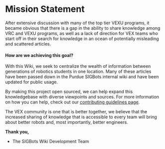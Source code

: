 # Mission Statement

After extensive discussion with many of the top tier VEXU programs, it became obvious that there is a gap in the ability to share knowledge among VRC and VEXU programs, as well as a lack of direction for VEX teams who start off in their search for knowledge in an ocean of potentially misleading and scattered articles.

#### How are we achieving this goal?

With this Wiki, we seek to centralize the wealth of information between generations of robotics students in one location. Many of these articles have been passed down in the Purdue SIGBots internal wiki and have been updated for public usage.&#x20;

By making this project open sourced, we can help expand this knowledgebase with diverse viewpoints and sources. For more information on how you can help, check out our [contributing guidelines page](contributing-guidelines.md).

The VEX community is one that is better together, we believe that the increased sharing of knowledge that is accessible to every team will bring about better robots and, most importantly, better engineers.

**Thank you,**

* The SIGBots Wiki Development Team
